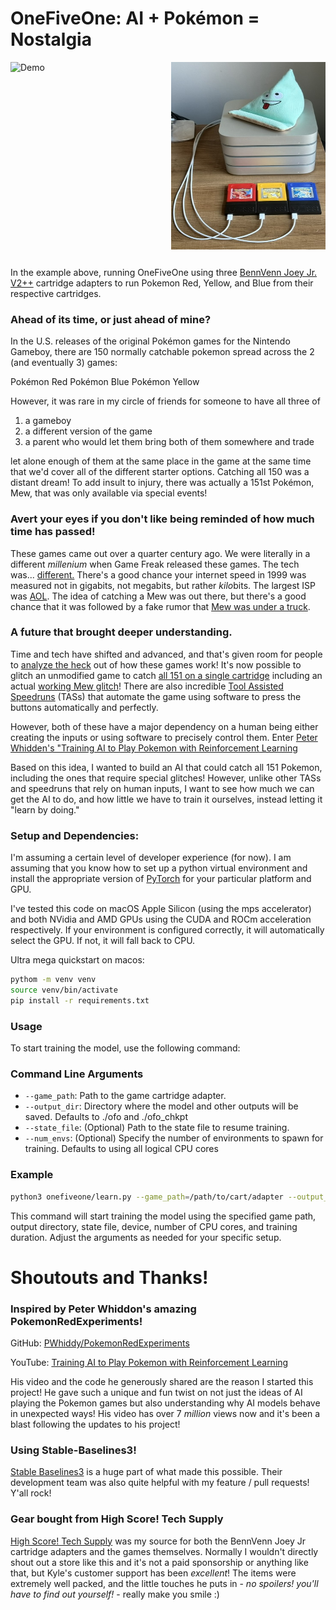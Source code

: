 # OneFiveOne: AI + Pokémon = Nostalgia

<table>
<tr>
<div style="display: flex; align-items: center;">
  <img src="docs/assets/demo.gif" alt="Demo" style="height: 300px; flex: 1; margin-right: 10px;">
  <img src="docs/assets/carts.jpeg" alt="Carts" style="height: 300px; flex: 1;">
</div>
</tr>
</table>

In the example above, running OneFiveOne using three [BennVenn Joey Jr. V2++](https://bennvenn.myshopify.com/products/usb-gb-c-cart-dumper-the-joey-jr) cartridge adapters to run Pokemon Red, Yellow, and Blue from their respective cartridges.

### Ahead of its time, or just ahead of mine?

In the U.S. releases of the original Pokémon games for the Nintendo Gameboy, there are 150 normally catchable pokemon spread across the 2 (and eventually 3) games:

Pokémon Red
Pokémon Blue
Pokémon Yellow

However, it was rare in my circle of friends for someone to have all three of 
1) a gameboy
2) a different version of the game
3) a parent who would let them bring both of them somewhere and trade

let alone enough of them at the same place in the game at the same time that we'd cover all of the different starter options.  Catching all 150 was a distant dream!  To add insult to injury, there was actually a 151st Pokémon, Mew, that was only available via special events!

### Avert your eyes if you don't like being reminded of how much time has passed!

These games came out over a quarter century ago. We were literally in a different *millenium* when Game Freak released these games.  The tech was... [different.](https://www.youtube.com/watch?v=yBdDtkjaoBQ)  There's a good chance your internet speed in 1999 was measured not in gigabits, not megabits, but rather *kilo*bits.  The largest ISP was [AOL](https://www.aol.com/news/2020-05-25-a-look-back-at-aols-history-as-an-internet-pioneer-and-what-the-future-holds-24283709.html). The idea of catching a Mew was out there, but there's a good chance that it was followed by a fake rumor that [Mew was under a truck](https://kotaku.com/that-time-some-players-thought-mew-was-under-a-truck-in-1792716938).

### A future that brought deeper understanding.

Time and tech have shifted and advanced, and that's given room for people to [analyze the heck](https://datacrystal.tcrf.net/wiki/Pokémon_Red_and_Blue/RAM_map) out of how these games work!  It's now possible to glitch an unmodified game to catch [all 151 on a single cartridge](https://www.youtube.com/watch?v=wtZ7CzbxBFM) including an actual [working Mew glitch](https://bulbapedia.bulbagarden.net/wiki/Mew_glitch)!  There are also incredible [Tool Assisted Speedruns](https://www.youtube.com/watch?v=-ivGNZs_Mvw)  (TASs) that automate the game using software to press the buttons automatically and perfectly.

However, both of these have a major dependency on a human being either creating the inputs or using software to precisely control them.  Enter [Peter Whidden's "Training AI to Play Pokemon with Reinforcement Learning](https://www.youtube.com/watch?v=DcYLT37ImBY)

Based on this idea, I wanted to build an AI that could catch all 151 Pokemon, including the ones that require special glitches!  However, unlike other TASs and speedruns that rely on human inputs, I want to see how much we can get the AI to do, and how little we have to train it ourselves, instead letting it "learn by doing."


### Setup and Dependencies:

I'm assuming a certain level of developer experience (for now).  I am assuming that you know how to set up a python virtual environment and install the appropriate version of [PyTorch](https://pytorch.org/get-started/locally/) for your particular platform and GPU.

I've tested this code on macOS Apple Silicon (using the mps accelerator) and both NVidia and AMD GPUs using the CUDA and ROCm acceleration respectively. If your environment is configured correctly, it will automatically select the GPU.  If not, it will fall back to CPU.

Ultra mega quickstart on macos:

   ```sh
   pythom -m venv venv
   source venv/bin/activate
   pip install -r requirements.txt
   ```


### Usage

To start training the model, use the following command:


### Command Line Arguments

- `--game_path`: Path to the game cartridge adapter.
- `--output_dir`: Directory where the model and other outputs will be saved. Defaults to ./ofo and ./ofo_chkpt
- `--state_file`: (Optional) Path to the state file to resume training.
- `--num_envs`: (Optional) Specify the number of environments to spawn for training.  Defaults to using all logical CPU cores

### Example

```sh
python3 onefiveone/learn.py --game_path=/path/to/cart/adapter --output_dir=/path/to/output --state_file=/path/to/state/file
```

This command will start training the model using the specified game path, output directory, state file, device, number of CPU cores, and training duration. Adjust the arguments as needed for your specific setup.


# Shoutouts and Thanks!

### Inspired by Peter Whiddon's amazing PokemonRedExperiments!

GitHub: [PWhiddy/PokemonRedExperiments](https://github.com/PWhiddy/PokemonRedExperiments)

YouTube: [Training AI to Play Pokemon with Reinforcement Learning](https://www.youtube.com/watch?v=DcYLT37ImBY)

His video and the code he generously shared are the reason I started this project!  He gave such a unique and fun twist on not just the ideas of AI playing the Pokemon games but also understanding why AI models behave in unexpected ways!  His video has over 7 *million* views now and it's been a blast following the updates to his project!

### Using Stable-Baselines3!

[Stable Baselines3](https://stable-baselines3.readthedocs.io/en/master/#) is a huge part of what made this possible.  Their development team was also quite helpful with my feature / pull requests!  Y'all rock!

### Gear bought from High Score! Tech Supply

[High Score! Tech Supply](www.highscoretech.com) was my source for both the BennVenn Joey Jr cartridge adapters and the games themselves.  Normally I wouldn't directly shout out a store like this and it's not a paid sponsorship or anything like that, but Kyle's customer support has been *excellent*!  The items were extremely well packed, and the little touches he puts in - *no spoilers! you'll have to find out yourself!* - really make you smile :)